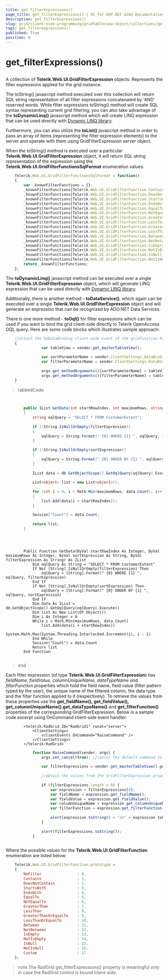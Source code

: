 ```yaml
---
title: get_filterExpressions()
page_title: get_filterExpressions() | UI for ASP.NET AJAX Documentation
description: get_filterExpressions()
slug: grid/client-side-programming/gridtableview-object/collections/get_filterexpressions()
tags: get_filterexpressions()
published: True
position: 0
---
```


# get_filterExpressions()



## 

A collection of __Telerik.Web.UI.GridFilterExpression__ objects. Represents the filter expressions applied for the grid instance.

The toString() javascript method executed over this collection will return SQL string representation of all filter expressions concatenated by 'AND' reserved words. While filter expressions toString() method will create SQL syntax representing current grid filtering, you can also take advantage of the __toDynamicLinq()__ javascript method which will create LINQ expression that can be used directly with [Dynamic LINQ library](http://weblogs.asp.net/scottgu/archive/2008/01/07/dynamic-linq-part-1-using-the-linq-dynamic-query-library.aspx).

Furthermore, you can also utilize the __toList()__ javascript method in order to pass an array of items (representing the filter expression elements) to the server and operate with them using GridFilterExpression server object.

When the toString() method is executed over a particular __Telerik.Web.UI.GridFilterExpression__ object, it will return SQL string representation of the expression using the __Telerik.Web.UI.GridFilterFunctionsSqlFormat__ enumeration values:

````JavaScript
	Telerik.Web.UI.GridFilterFunctionsSqlFormat = function()
	{
	    var _knownFilterFunctions = {};
	    _knownFilterFunctions[Telerik.Web.UI.GridFilterFunction.Contains] = "[{0}] LIKE '%{1}%'";
	    _knownFilterFunctions[Telerik.Web.UI.GridFilterFunction.DoesNotContain] = "[{0}] NOT LIKE '%{1}%'";
	    _knownFilterFunctions[Telerik.Web.UI.GridFilterFunction.StartsWith] = "[{0}] LIKE '{1}%'";
	    _knownFilterFunctions[Telerik.Web.UI.GridFilterFunction.EndsWith] = "[{0}] LIKE '%{1}'";
	    _knownFilterFunctions[Telerik.Web.UI.GridFilterFunction.EqualTo] = "[{0}] = {1}";
	    _knownFilterFunctions[Telerik.Web.UI.GridFilterFunction.NotEqualTo] = "[{0}] <> {1}";
	    _knownFilterFunctions[Telerik.Web.UI.GridFilterFunction.GreaterThan] = "[{0}] > {1}";
	    _knownFilterFunctions[Telerik.Web.UI.GridFilterFunction.LessThan] = "[{0}] < {1}";
	    _knownFilterFunctions[Telerik.Web.UI.GridFilterFunction.GreaterThanOrEqualTo] = "[{0}] >= {1}";
	    _knownFilterFunctions[Telerik.Web.UI.GridFilterFunction.LessThanOrEqualTo] = "[{0}] <= {1}";
	    _knownFilterFunctions[Telerik.Web.UI.GridFilterFunction.Between] = "([{0}] >= {1}) AND ([{0}] <= {2})";
	    _knownFilterFunctions[Telerik.Web.UI.GridFilterFunction.NotBetween] = "([{0}] < {1}) OR ([{0}] > {2})";
	    _knownFilterFunctions[Telerik.Web.UI.GridFilterFunction.IsEmpty] = "[{0}] = ''";
	    _knownFilterFunctions[Telerik.Web.UI.GridFilterFunction.NotIsEmpty] = "[{0}] <> ''";
	    _knownFilterFunctions[Telerik.Web.UI.GridFilterFunction.IsNull] = "[{0}] IS NULL";
	    _knownFilterFunctions[Telerik.Web.UI.GridFilterFunction.NotIsNull] = "NOT ([{0}] IS NULL)";
	    return _knownFilterFunctions;
	};			
````



The __toDynamicLinq()__ javascript method can be executed over a single __Telerik.Web.UI.GridFilterExpression__ object, which will generate LINQ expression that can be used directly with [Dynamic LINQ library](http://weblogs.asp.net/scottgu/archive/2008/01/07/dynamic-linq-part-1-using-the-linq-dynamic-query-library.aspx).

Additionally, there is another method - __toDataService()__, which again can be executed over a single __Telerik.Web.UI.GridFilterExpression__ object and will generate an expression that can be recognized by ADO.NET Data Services.

There is one more method - __toOql()__ for filter expressions which can be used if you want to bind the grid client-side directly to Telerik OpenAccess OQL query. Here are some code blocks which illustrates sample approach:

````JavaScript
	//attach the OnDataBinding client-side event of the gridfunction RadGrid1_DataBinding(sender, args)
	{
	            var tableView = sender.get_masterTableView();
	
	            var sortParameterName = sender.ClientSettings.DataBinding.SortParameterName;
	            var filterParameterName = sender.ClientSettings.DataBinding.FilterParameterName;
	
	            args.get_methodArguments()[sortParameterName] = tableView.get_sortExpressions().toString();
	            args.get_methodArguments()[filterParameterName] = tableView.get_filterExpressions().toOql();
	}			
````



>tabbedCode

````C#
	
	
	    public IList GetData(int startRowIndex, int maximumRows, string sortExpression, string filterExpression)
	    {
	        string oqlQuery = "SELECT * FROM CustomerExtent";
	
	        if (!String.IsNullOrEmpty(filterExpression))
	        {
	            oqlQuery = String.Format(" {0} WHERE {1} ", oqlQuery, filterExpression);
	        }
	
	        if (!String.IsNullOrEmpty(sortExpression))
	        {
	            oqlQuery = String.Format(" {0} ORDER BY {1} ", oqlQuery, sortExpression);
	        }
	
	        IList data = db.GetObjectScope().GetOqlQuery(oqlQuery).Execute();
	
	        List<object> list = new List<object>();
	
	        for (int i = 0; i < Math.Min(maximumRows, data.Count); i++)
	        {
	            list.Add(data[i + startRowIndex]);
	        }
	
	        Session["Count"] = data.Count;
	
	        return list;
	    }
	
````



````VB.NET
	
	
	    Public Function GetData(ByVal startRowIndex As Integer, ByVal maximumRows As Integer, ByVal sortExpression As String, ByVal filterExpression As String) As IList
	        Dim oqlQuery As String = "SELECT * FROM CustomerExtent"
	        If Not [String].IsNullOrEmpty(filterExpression) Then
	            oqlQuery = [String].Format(" {0} WHERE {1} ", oqlQuery, filterExpression)
	        End If
	        If Not [String].IsNullOrEmpty(sortExpression) Then
	            oqlQuery = [String].Format(" {0} ORDER BY {1} ", oqlQuery, sortExpression)
	        End If
	        Dim data As IList = db.GetObjectScope().GetOqlQuery(oqlQuery).Execute()
	        Dim list As New List(Of Object)()
	        Dim i As Integer = 0
	        While i < Math.Min(maximumRows, data.Count)
	            list.Add(data(i + startRowIndex))
	            System.Math.Max(System.Threading.Interlocked.Increment(i), i - 1)
	        End While
	        Session("Count") = data.Count
	        Return list
	    End Function
	
````


>end

Each filter expression (of type __Telerik.Web.UI.GridFilterExpression__) has *fieldName, fieldValue, columnUniqueName, dataTypeName and filterFunction* properties which hold the field name, field value (filter pattern typed by the user), the unique name of the filtered column, the data type and the filter function applied to it (respectively). To retrieve the values from these properties use the __get_fieldName(), get_fieldValue(), get_columnUniqueName().get_dataTypeName()__ and __get_filterFunction()__ properties of the corresponding GridFilterExpression. Below is a sample code excerpt using OnCommand client-side event handler:

````ASPNET
	    <telerik:RadGrid ID="RadGrid1" runat="server">
	        <ClientSettings>
	            <clientEvents OnCommand="RaiseCommand" />
	        </ClientSettings>
	    </telerik:RadGrid>
````



````JavaScript
	        function RaiseCommand(sender, args) {
	            args.set_cancel(true); //cancel the default command to prevent postback/ajax request
	
	            var filterExpressions = sender.get_masterTableView().get_filterExpressions();
	
	            //obtain the values from the GridFilterExpression properties
	
	            if (filterExpressions.length > 0) {
	                var expression = filterExpressions[0];
	                var fieldName = expression.get_fieldName();
	                var fieldValue = expression.get_fieldValue();
	                var columnUniqueName = expression.get_columnUniqueName();
	                var filterFunction = expression.get_filterFunction(); // enum Telerik.Web.UI.GridFilterFunction
	
	                alert(expression.toString() + "/n" + expression.toDynamicLinq());
	            }
	
	            alert(filterExpressions.toString());
	        }
	
````



Where the possible values for the __Telerik.Web.UI.GridFilterFunction__ enumeration are listed below:

````JavaScript
	Telerik.Web.UI.GridFilterFunction.prototype = 
	{
	    NoFilter                : 0,
	    Contains                : 1,
	    DoesNotContain          : 2,
	    StartsWith              : 3,
	    EndsWith                : 4,
	    EqualTo                 : 5,
	    NotEqualTo              : 6,
	    GreaterThan             : 7,
	    LessThan                : 8,
	    GreaterThanOrEqualTo    : 9,
	    LessThanOrEqualTo       : 10,
	    Between                 : 11,
	    NotBetween              : 12,
	    IsEmpty                 : 13,
	    NotIsEmpty              : 14,
	    IsNull                  : 15,
	    NotIsNull               : 16,
	    Custom                  : 17
	};
````



>note The RadGrid get_filterExpressions() property is meaningful only in case the RadGrid control is bound client-side.
>


